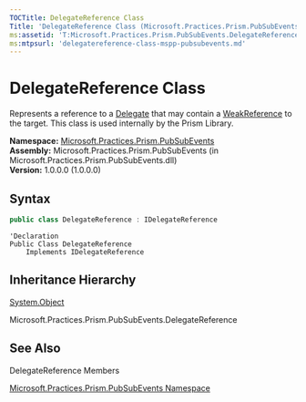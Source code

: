 ```yaml
---
TOCTitle: DelegateReference Class
Title: 'DelegateReference Class (Microsoft.Practices.Prism.PubSubEvents)'
ms:assetid: 'T:Microsoft.Practices.Prism.PubSubEvents.DelegateReference'
ms:mtpsurl: 'delegatereference-class-mspp-pubsubevents.md'
---
```


# DelegateReference Class

Represents a reference to a [Delegate](http://msdn.microsoft.com/en-us/library/y22acf51) that may contain a [WeakReference](http://msdn.microsoft.com/en-us/library/hbh8w2zd) to the target. This class is used internally by the Prism Library.

**Namespace:** [Microsoft.Practices.Prism.PubSubEvents](/patterns-practices/reference/mspp-pubsubevents-namespace)<br/>
**Assembly:** Microsoft.Practices.Prism.PubSubEvents (in Microsoft.Practices.Prism.PubSubEvents.dll) <br/>
**Version:** 1.0.0.0 (1.0.0.0)

## Syntax

```C#
public class DelegateReference : IDelegateReference
```

```VB
'Declaration
Public Class DelegateReference
	Implements IDelegateReference
```    

## Inheritance Hierarchy


[System.Object](http://msdn.microsoft.com/en-us/library/e5kfa45b)

Microsoft.Practices.Prism.PubSubEvents.DelegateReference

## See Also

DelegateReference Members

[Microsoft.Practices.Prism.PubSubEvents Namespace](/patterns-practices/reference/mspp-pubsubevents-namespace
)<br/>